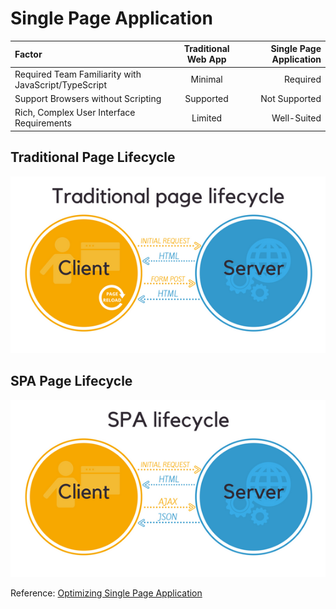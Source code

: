 # Single Page Application


| Factor      | Traditional Web App | Single Page Application     |
| :---        |    :----:   |          ---: |
| Required Team Familiarity with JavaScript/TypeScript      | Minimal       | Required   |
| Support Browsers without Scripting   | Supported        | Not Supported      |
| Rich, Complex User Interface Requirements   | Limited        | Well-Suited      |


## Traditional Page Lifecycle
![](images/Traditional-page-lifecycle-8.png)


## SPA Page Lifecycle
![](images/SPA-page-lifecycle-560x315.png)


Reference:
[Optimizing Single Page Application](https://www.mindk.com/blog/optimizing-single-page-applications/)